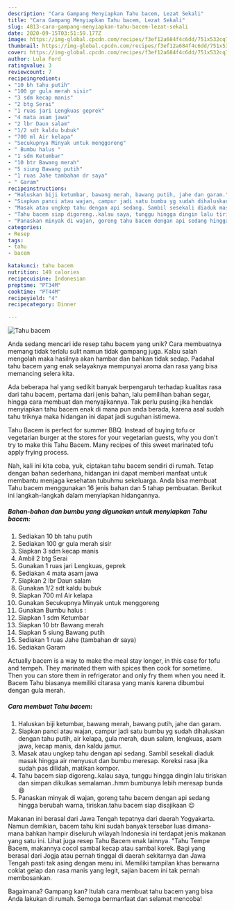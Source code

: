 ```yaml
---
description: "Cara Gampang Menyiapkan Tahu bacem, Lezat Sekali"
title: "Cara Gampang Menyiapkan Tahu bacem, Lezat Sekali"
slug: 4813-cara-gampang-menyiapkan-tahu-bacem-lezat-sekali
date: 2020-09-15T03:51:59.177Z
image: https://img-global.cpcdn.com/recipes/f3ef12a684f4c6dd/751x532cq70/tahu-bacem-foto-resep-utama.jpg
thumbnail: https://img-global.cpcdn.com/recipes/f3ef12a684f4c6dd/751x532cq70/tahu-bacem-foto-resep-utama.jpg
cover: https://img-global.cpcdn.com/recipes/f3ef12a684f4c6dd/751x532cq70/tahu-bacem-foto-resep-utama.jpg
author: Lula Ford
ratingvalue: 3
reviewcount: 7
recipeingredient:
- "10 bh tahu putih"
- "100 gr gula merah sisir"
- "3 sdm kecap manis"
- "2 btg Serai"
- "1 ruas jari Lengkuas geprek"
- "4 mata asam jawa"
- "2 lbr Daun salam"
- "1/2 sdt kaldu bubuk"
- "700 ml Air kelapa"
- "Secukupnya Minyak untuk menggoreng"
- " Bumbu halus "
- "1 sdm Ketumbar"
- "10 btr Bawang merah"
- "5 siung Bawang putih"
- "1 ruas Jahe tambahan dr saya"
- " Garam"
recipeinstructions:
- "Haluskan biji ketumbar, bawang merah, bawang putih, jahe dan garam."
- "Siapkan panci atau wajan, campur jadi satu bumbu yg sudah dihaluskan dengan tahu putih, air kelapa, gula merah, daun salam, lengkuas, asam jawa, kecap manis, dan kaldu jamur."
- "Masak atau ungkep tahu dengan api sedang. Sambil sesekali diaduk masak hingga air menyusut dan bumbu meresap. Koreksi rasa jika sudah pas dilidah, matikan kompor."
- "Tahu bacem siap digoreng..kalau saya, tunggu hingga dingin lalu tiriskan dan simpan dikulkas semalaman..hmm bumbunya lebih meresap bunda 😄"
- "Panaskan minyak di wajan, goreng tahu bacem dengan api sedang hingga berubah warna, tiriskan.tahu bacem siap disajikaan 😉"
categories:
- Resep
tags:
- tahu
- bacem

katakunci: tahu bacem 
nutrition: 149 calories
recipecuisine: Indonesian
preptime: "PT34M"
cooktime: "PT44M"
recipeyield: "4"
recipecategory: Dinner

---
```



![Tahu bacem](https://img-global.cpcdn.com/recipes/f3ef12a684f4c6dd/751x532cq70/tahu-bacem-foto-resep-utama.jpg)

Anda sedang mencari ide resep tahu bacem yang unik? Cara membuatnya memang tidak terlalu sulit namun tidak gampang juga. Kalau salah mengolah maka hasilnya akan hambar dan bahkan tidak sedap. Padahal tahu bacem yang enak selayaknya mempunyai aroma dan rasa yang bisa memancing selera kita.

Ada beberapa hal yang sedikit banyak berpengaruh terhadap kualitas rasa dari tahu bacem, pertama dari jenis bahan, lalu pemilihan bahan segar, hingga cara membuat dan menyajikannya. Tak perlu pusing jika hendak menyiapkan tahu bacem enak di mana pun anda berada, karena asal sudah tahu triknya maka hidangan ini dapat jadi suguhan istimewa.

Tahu Bacem is perfect for summer BBQ. Instead of buying tofu or vegetarian burger at the stores for your vegetarian guests, why you don&#39;t try to make this Tahu Bacem. Many recipes of this sweet marinated tofu apply frying process.


Nah, kali ini kita coba, yuk, ciptakan tahu bacem sendiri di rumah. Tetap dengan bahan sederhana, hidangan ini dapat memberi manfaat untuk membantu menjaga kesehatan tubuhmu sekeluarga. Anda bisa membuat Tahu bacem menggunakan 16 jenis bahan dan 5 tahap pembuatan. Berikut ini langkah-langkah dalam menyiapkan hidangannya.

<!--inarticleads1-->

##### Bahan-bahan dan bumbu yang digunakan untuk menyiapkan Tahu bacem:

1. Sediakan 10 bh tahu putih
1. Sediakan 100 gr gula merah sisir
1. Siapkan 3 sdm kecap manis
1. Ambil 2 btg Serai
1. Gunakan 1 ruas jari Lengkuas, geprek
1. Sediakan 4 mata asam jawa
1. Siapkan 2 lbr Daun salam
1. Gunakan 1/2 sdt kaldu bubuk
1. Siapkan 700 ml Air kelapa
1. Gunakan Secukupnya Minyak untuk menggoreng
1. Gunakan  Bumbu halus :
1. Siapkan 1 sdm Ketumbar
1. Siapkan 10 btr Bawang merah
1. Siapkan 5 siung Bawang putih
1. Sediakan 1 ruas Jahe (tambahan dr saya)
1. Sediakan  Garam


Actually bacem is a way to make the meal stay longer, in this case for tofu and tempeh. They marinated them with spices then cook for sometime. Then you can store them in refrigerator and only fry them when you need it. Bacem Tahu biasanya memiliki citarasa yang manis karena dibumbui dengan gula merah. 

<!--inarticleads2-->

##### Cara membuat Tahu bacem:

1. Haluskan biji ketumbar, bawang merah, bawang putih, jahe dan garam.
1. Siapkan panci atau wajan, campur jadi satu bumbu yg sudah dihaluskan dengan tahu putih, air kelapa, gula merah, daun salam, lengkuas, asam jawa, kecap manis, dan kaldu jamur.
1. Masak atau ungkep tahu dengan api sedang. Sambil sesekali diaduk masak hingga air menyusut dan bumbu meresap. Koreksi rasa jika sudah pas dilidah, matikan kompor.
1. Tahu bacem siap digoreng..kalau saya, tunggu hingga dingin lalu tiriskan dan simpan dikulkas semalaman..hmm bumbunya lebih meresap bunda 😄
1. Panaskan minyak di wajan, goreng tahu bacem dengan api sedang hingga berubah warna, tiriskan.tahu bacem siap disajikaan 😉


Makanan ini berasal dari Jawa Tengah tepatnya dari daerah Yogyakarta. Namun demikian, bacem tahu kini sudah banyak tersebar luas dimana-mana bahkan hampir diseluruh wilayah Indonesia ini terdapat jenis makanan yang satu ini. Lihat juga resep Tahu Bacem enak lainnya. &#34;Tahu Tempe Bacem, makannya cocol sambal kecap atau sambal korek. Bagi yang berasal dari Jogja atau pernah tinggal di daerah sekitarnya dan Jawa Tengah pasti tak asing dengan menu ini. Memiliki tampilan khas berwarna coklat gelap dan rasa manis yang legit, sajian bacem ini tak pernah membosankan. 

Bagaimana? Gampang kan? Itulah cara membuat tahu bacem yang bisa Anda lakukan di rumah. Semoga bermanfaat dan selamat mencoba!
